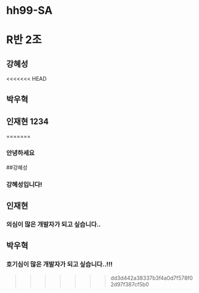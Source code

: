 # hh99-SA

# R반 2조
## 강혜성
<<<<<<< HEAD
## 박우혁
## 인재현 1234
=======
### 안녕하세요

##강혜성
### 강혜성입니다!

## 인재현
### 의심이 많은 개발자가 되고 싶습니다..

## 박우혁
### 호기심이 많은 개발자가 되고 싶습니다..!!! 
>>>>>>> dd3d442a38337b3f4a0d7f578f02d97f387cf5b0

